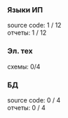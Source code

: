 ### Языки ИП ###

source code: 1 / 12 <br>
отчеты: 1 / 12

### Эл. тех ###

схемы: 0/4

### БД ###

source code: 0 / 4 <br>
отчеты: 0 / 4

